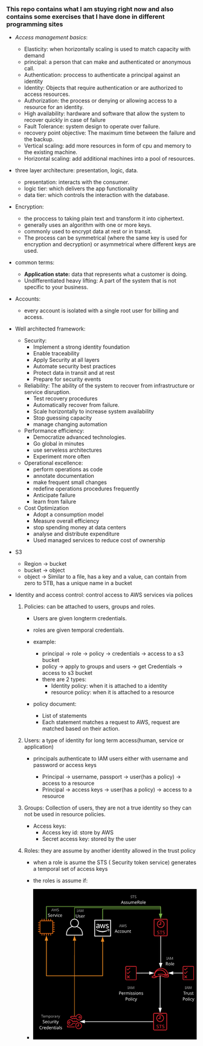 ### This repo contains what I am stuying right now and also contains some exercises that I have done in different programming sites
+ *Access management basics*:

    + Elasticity: when horizontally scaling is used to match  capacity with demand
    + principal: a person that can make and authenticated or anonymous call.
    + Authentication: proccess to authenticate a principal against an identity
    + Identity: Objects that require authentication or are authorized to access resources.
    + Authorization: the process or denying or allowing access to a resource for an identity.
    + High availability: hardware and software that allow the system to recover quickly in case of failure
    + Fault Tolerance: system design to operate over failure.
    + recovery point objective:  The maximum time between the failure and the backup.
    + Vertical scaling: add more resources in form of cpu and memory to the existing machine.
    + Horizontal scaling: add  additional machines into a pool of resources.

+ three layer architecture: presentation, logic, data.
    + presentation: interacts with the consumer.
    + logic tier: which delivers the app functionality
    + data tier: which controls the interaction with the database.

+ Encryption:
    + the proccess to taking plain text and transform it into ciphertext.
    + generally uses an algorithm with one or more keys.
    + commonly used to encrypt data at rest or in transit.
    + The process can be symmetrical (where the same key is used for encryption and decryption) or asymmetrical where different keys are used.

+ common terms:
    + **Application state:** data that represents what a customer is doing.
    + Undifferentiated heavy lifting: A part of the system that is not specific to your business.

+ Accounts:
    + every account is isolated with a single root user for billing and access.


+ Well architected  framework:
    + Security:
        + Implement a strong identity foundation
        + Enable traceability
        + Apply Security at all layers
        + Automate security best practices
        + Protect data in transit and at rest
        + Prepare for security events
    + Reliability: The ability of the system to recover from infrastructure or service disruption.
        + Test recovery procedures
        + Automatically recover from failure.
        + Scale horizontally to increase system availability
        + Stop guessing capacity
        + manage changing automation
    + Performance efficiency:
        + Democratize advanced technologies.
        + Go global in minutes
        + use serveless architectures
        + Experiment more often
    + Operational excellence:
        + perform operations as code
        + annotate documentation
        + make frequent small changes
        + redefine operations procedures frequently
        + Anticipate failure
        + learn from failure
    + Cost Optimization
        + Adopt a consumption model
        + Measure overall efficiency
        + stop spending money at data centers
        + analyse and distribute expenditure
        + Used managed services to reduce cost of ownership
+ S3
    + Region -> bucket
    + bucket -> object
    + object -> Similar to a file, has a key and a value, can contain from zero to 5TB, has a unique name in a bucket

+ Identity and access control: control access to AWS services via polices
    1. Policies: can be attached to users, groups and roles.
        + Users are given longterm credentials.
        + roles are given temporal credentials.
        + example:
        
            + principal -> role -> policy -> credentials -> access to a s3 bucket
            + policy -> apply to groups and users -> get Credentials -> access to s3 bucket
            + there are 2 types:
                + Identity policy: when it is attached to a identity
                + resource policy: when it is attached to a resource

        + policy document:
            + List of statements
            + Each statement matches a request to AWS, request are matched based on their action.
    2. Users:  a type of identity for long term access(human, service or application)
        + principals authenticate to IAM users either with username and password or access keys

            + Principal -> username, passport ->  user(has a policy) -> access to a resource
            + Principal -> access keys -> user(has a policy) -> access to a resource

    3. Groups: Collection of users, they are not a true identity so they can not be used in resource policies.
        + Access keys:
            + Access key id: store by AWS
            + Secret access key: stored by the user

    4. Roles: they are assume by another identity allowed in the trust policy
        + when a role is asume the STS ( Security token service) generates a temporal set of access keys
        + the roles is assume if:
        
        + ![](.README_images/b569a3f6.png)